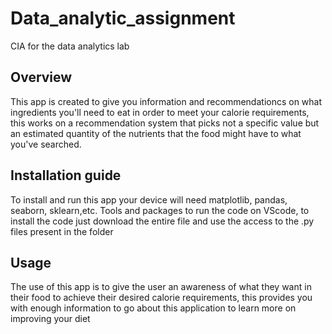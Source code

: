 # Data_analytic_assignment
CIA for the data analytics lab
## Overview
This app is created to give you information and recommendationcs on what ingredients you'll need to eat in order to meet your calorie requirements, this works on a recommendation system that picks not a specific value but an estimated quantity of the nutrients that the food might have to what you've searched.

## Installation guide
To install and run this app your device will need matplotlib, pandas, seaborn, sklearn,etc. Tools and packages to run the code on VScode, to install the code just download the entire file and use the access to the .py files present in the folder

## Usage
The use of this app is to give the user an awareness of what they want in their food to achieve their desired calorie requirements, this provides you with enough information to go about this application to learn more on improving your diet
